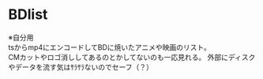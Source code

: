 # BDlist
※自分用<br>
tsからmp4にエンコードしてBDに焼いたアニメや映画のリスト。<br>
CMカットやロゴ消ししてあるのとかしてないのも一応見れる。
外部にディスクやデータを流す気はｻﾗｻﾗないのでセーフ（？）
